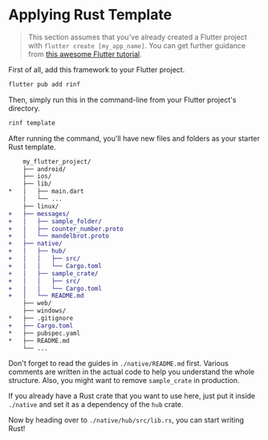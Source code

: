 # Applying Rust Template

> This section assumes that you've already created a Flutter project with `flutter create [my_app_name]`. You can get further guidance from [this awesome Flutter tutorial](https://docs.flutter.dev/get-started/codelab).

First of all, add this framework to your Flutter project.

```bash
flutter pub add rinf
```

Then, simply run this in the command-line from your Flutter project's directory.

```bash
rinf template
```

After running the command, you'll have new files and folders as your starter Rust template.

```diff
    my_flutter_project/
    ├── android/
    ├── ios/
    ├── lib/
*   │   ├── main.dart
    │   └── ...
    ├── linux/
+   ├── messages/
+   │   ├── sample_folder/
+   │   ├── counter_number.proto
+   │   └── mandelbrot.proto
+   ├── native/
+   │   ├── hub/
+   │   │   ├── src/
+   │   │   └── Cargo.toml
+   │   ├── sample_crate/
+   │   │   ├── src/
+   │   │   └── Cargo.toml
+   │   └── README.md
    ├── web/
    ├── windows/
*   ├── .gitignore
+   ├── Cargo.toml
*   ├── pubspec.yaml
*   ├── README.md
    └── ...
```

Don't forget to read the guides in `./native/README.md` first. Various comments are written in the actual code to help you understand the whole structure. Also, you might want to remove `sample_crate` in production.

If you already have a Rust crate that you want to use here, just put it inside `./native` and set it as a dependency of the `hub` crate.

Now by heading over to `./native/hub/src/lib.rs`, you can start writing Rust!
